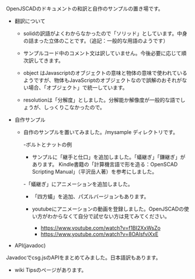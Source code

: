 OpenJSCADのドキュメントの和訳と自作のサンプルの置き場です。

- 翻訳について

  - solidの訳語がよくわからなかったので「ソリッド」としています。中身の詰まった立体のことです。（追記：一般的な用語のようです）

  - サンプルコード中のコメント文は訳していません。今後必要に応じて順次訳してきます。

  - object はJavascriptのオブジェクトの意味と物体の意味で使われているようですが、物体もJavaScriptのオブジェクトなので誤解のおそれがない場合、「オブジェクト」で統一しています。

  - resolutionは「分解度」としました。分解能か解像度が一般的な語でしょうが、しっくりこなかったので。

- 自作サンプル

  - 自作のサンプルを置いてみました。/mysample ディレクトリです。

     -ボルトとナットの例

    - サンプルに「継手と仕口」を追加しました。「蟻継ぎ」「鎌継ぎ」があります。
      Kindle書籍の「計算機言語で形を造る：OpenSCAD Scripting Manual」（平沢岳人著）を参考にしました。

    -「蟻継ぎ」にアニメーションを追加しました。

    - 「四方蟻」を追加、パズルバージョンもあります。

    - youtubeにアニメーションの動画を登録しました。OpenJSCADの使い方がわからなくて自分で試せない方は見てみてください。
      - https://www.youtube.com/watch?v=f1BI2XxWsZo
      - https://www.youtube.com/watch?v=8OAlsfviXxE

- API(javadoc)

Javadocでcsg.jsのAPIをまとめてみました。日本語訳もあります。

- wiki
Tipsのページがあります。

